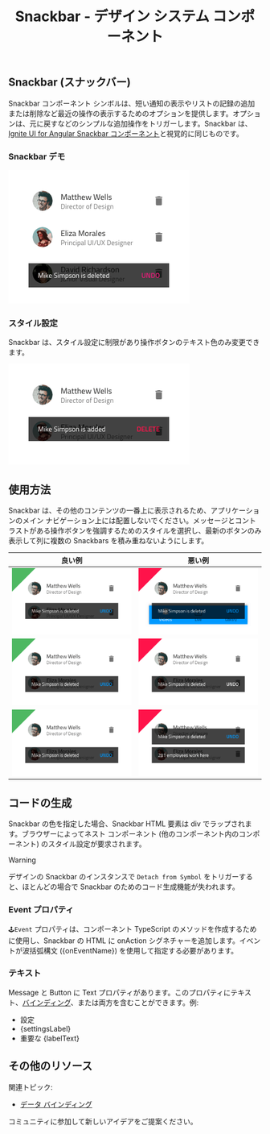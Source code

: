 ﻿---
title: Snackbar - デザイン システム コンポーネント
_description: Snackbar コンポーネント シンボルは、短い通知やユーザーの最近の操作を示すことができます。
_keywords: デザイン システム, Sketch, Ignite UI for Angular, コンポーネント, UI ライブラリ, ウィジェット
_language: ja
---

## Snackbar (スナックバー)

Snackbar コンポーネント シンボルは、短い通知の表示やリストの記録の追加または削除など最近の操作の表示するためのオプションを提供します。オプションは、元に戻すなどのシンプルな追加操作をトリガーします。Snackbar は、[Ignite UI for Angular Snackbar コンポーネント](https://jp.infragistics.com/products/ignite-ui-angular/angular/components/snackbar.html)と視覚的に同じものです。

### Snackbar デモ

<img class="responsive-img" src="../images/snackbar_demo.png" srcset="../images/snackbar_demo@2x.png 2x" />

### スタイル設定

Snackbar は、スタイル設定に制限があり操作ボタンのテキスト色のみ変更できます。

<img class="responsive-img" src="../images/snackbar_styling.png" srcset="../images/snackbar_styling@2x.png 2x" />

## 使用方法

Snackbar は、その他のコンテンツの一番上に表示されるため、アプリケーションのメイン ナビゲーション上には配置しないでください。メッセージとコントラストがある操作ボタンを強調するためのスタイルを選択し、最新のボタンのみ表示して列に複数の Snackbars を積み重ねないようにします。

| 良い例                              | 悪い例                             |
| ------------------------------- | --------------------------------- |
| <img class="responsive-img" src="../images/snackbar_do1.png" srcset="../images/snackbar_do1@2x.png 2x" /> | <img class="responsive-img" src="../images/snackbar_dont1.png" srcset="../images/snackbar_dont1@2x.png 2x" /> |
| <img class="responsive-img" src="../images/snackbar_do2.png" srcset="../images/snackbar_do2@2x.png 2x" /> | <img class="responsive-img" src="../images/snackbar_dont2.png" srcset="../images/snackbar_dont2@2x.png 2x" /> |
| <img class="responsive-img" src="../images/snackbar_do3.png" srcset="../images/snackbar_do3@2x.png 2x" /> | <img class="responsive-img" src="../images/snackbar_dont3.png" srcset="../images/snackbar_dont3@2x.png 2x" /> |

## コードの生成

Snackbar の色を指定した場合、Snackbar HTML 要素は div でラップされます。ブラウザーによってネスト コンポーネント (他のコンポーネント内のコンポーネント) のスタイル設定が要求されます。

> [!WARNING]
> デザインの Snackbar のインスタンスで `Detach from Symbol` をトリガーすると、ほとんどの場合で Snackbar のためのコード生成機能が失われます。

### Event プロパティ

`🕹️Event` プロパティは、コンポーネント TypeScript のメソッドを作成するために使用し、Snackbar の HTML に onAction シグネチャーを追加します。イベントが波括弧構文 ({onEventName}) を使用して指定する必要があります。

### テキスト

Message と Button に Text プロパティがあります。このプロパティにテキスト、[バインディング](../codegen/data-binding.md)、または両方を含むことができます。例:

- 設定
- {settingsLabel}
- 重要な {labelText}

## その他のリソース

関連トピック:

- [データ バインディング](../codegen/data-binding.md)
  <div class="divider--half"></div>
  
コミュニティに参加して新しいアイデアをご提案ください。


